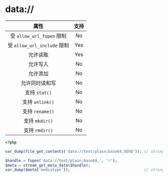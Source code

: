# data://

|           属性            | 支持 |
| :-----------------------: | :--: |
| 受 `allow_url_fopen` 限制 |  No  |
| 受 `allow_url_include` 限制 |  Yes  |
|         允许读取          | Yes  |
|         允许写入          | No |
|         允许添加          |  No  |
|      允许同时读和写       |  No  |
|       支持 `stat()`       |  No  |
|      支持 `unlink()`      |  No  |
|      支持 `rename()`      |  No  |
|      支持 `mkdir()`       |  No  |
|      支持 `rmdir()`       |  No  |

```php
<?php

var_dump(file_get_contents('data://text/plain;base64,UEhQ')); // string(3) "PHP"

$handle = fopen('data://text/plain;base64,', 'r');
$meta = stream_get_meta_data($handle);
var_dump($meta['mediatype']);                                 // string(10) "text/plain"

```

